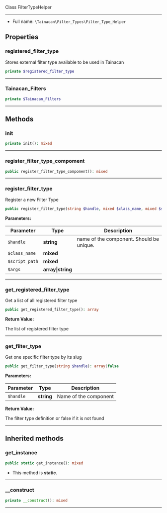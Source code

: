 
Class FilterTypeHelper

***

* Full name: `\Tainacan\Filter_Types\Filter_Type_Helper`

## Properties

### registered_filter_type

Stores external filter type available to be used in Tainacan

```php
private $registered_filter_type
```

***

### Tainacan_Filters

```php
private $Tainacan_Filters
```

***

## Methods

### init

```php
private init(): mixed
```

***

### register_filter_type_compoment

```php
public register_filter_type_compoment(): mixed
```

***

### register_filter_type

Register a new Filter Type

```php
public register_filter_type(string $handle, mixed $class_name, mixed $script_path, array|string $args = []): mixed
```

**Parameters:**

| Parameter      | Type              | Description                              |
|----------------|-------------------|------------------------------------------|
| `$handle`      | **string**        | name of the component. Should be unique. |
| `$class_name`  | **mixed**         |                                          |
| `$script_path` | **mixed**         |                                          |
| `$args`        | **array\|string** |                                          |

***

### get_registered_filter_type

Get a list of all registered filter type

```php
public get_registered_filter_type(): array
```

**Return Value:**

The list of registered filter type

***

### get_filter_type

Get one specific filter type by its slug

```php
public get_filter_type(string $handle): array|false
```

**Parameters:**

| Parameter | Type       | Description           |
|-----------|------------|-----------------------|
| `$handle` | **string** | Name of the component |

**Return Value:**

The filter type definition or false if it is not found

***

## Inherited methods

### get_instance

```php
public static get_instance(): mixed
```

* This method is **static**.
***

### __construct

```php
private __construct(): mixed
```

***
